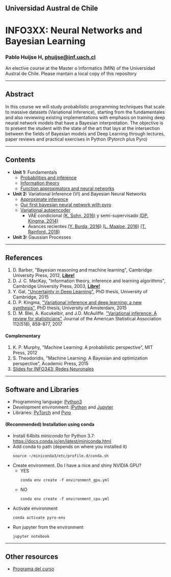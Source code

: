 ## Universidad Austral de Chile

# INFO3XX: Neural Networks and Bayesian Learning

### Pablo Huijse H, phuijse@inf.uach.cl

An elective course at the Master o Informatics (MIN) of the Universidad Austral de Chile. Please mantain a local copy of this repository

***
## Abstract

In this course we will study probabilistic programming techniques that scale to massive datasets (Variational Inference), starting from the fundamentales and also reviewing existing implementations with emphasis on training deep neural network models that have a Bayesian interpretation. The objective is to present the student with the state of the art that lays at the intersection between the fields of Bayesian models and Deep Learning through lectures, paper reviews and practical exercises in Python (Pytorch plus Pyro)


***
## Contents

- **Unit 1:** Fundamentals
    - [Probabilities and inference](0_probabilities_inference.ipynb)
    - [Information theory](2_function_approximators_neural_networks.ipynb)
    - [Function approximators and neural networks](2_function_approximators_neural_networks.ipynb)
- **Unit 2:** Variational Inference (VI) and Bayesian Neural Networks
    - [Approximate inference](3_approximate_inference.ipynb)
    - [Our first bayesian neural network with pyro](4_first_bayesian_nn_with_pyro.ipynb)
    - [Variational autoencoder](5_variational_autoencoder.ipynb) 
        - VAE condicional [(K. Sohn, 2016)](https://papers.nips.cc/paper/5775-learning-structured-output-representation-using-deep-conditional-generative-models) y semi-supervisado [(DP. Kingma, 2014)](https://arxiv.org/abs/1406.5298)
        - Avances recientes [(Y. Burda, 2016)](https://arxiv.org/abs/1509.00519) [(L. Maaloe, 2016)](https://arxiv.org/abs/1602.05473) [(T. Rainford, 2018)](https://arxiv.org/abs/1802.04537)
- **Unit 3:** Gaussian Processes

***
## References 

1. D. Barber, "Bayesian reasoning and machine learning", Cambridge University Press, 2012, [**Libre!**](http://www.cs.ucl.ac.uk/staff/d.barber/brml/)
1. D. J. C. MacKay, "Information theory, inference and learning algorithms", Cambridge University Press, 2003, [**Libre!**](http://www.inference.org.uk/itprnn/book.html)
1. Y. Gal, ["Uncertainty in Deep Learning"](http://www.cs.ox.ac.uk/people/yarin.gal/website/), PhD thesis, University of Cambridge, 2015
1. D. P. Kingma, ["Variational inference and deep learning: a new synthesis"](http://dpkingma.com/), PhD thesis, University of Amsterdam, 2015
1. D. M. Blei, A. Kucukelbir, and J.D. McAuliffe. ["Variational inference: A review for statisticians"](https://arxiv.org/pdf/1601.00670.pdf) Journal of the American Statistical Association 112(518), 859-877, 2017

#### Complementary

1. K. P. Murphy, "Machine Learning: A probabilistic perspective", MIT Press, 2012
1. S. Theodoridis, "Machine Learning: A Bayesian and optimization perspective", Academic Press, 2015
1. [Slides for INFO343: Redes Neuronales](https://docs.google.com/presentation/d/1IJ2n8X4w8pvzNLmpJB-ms6-GDHWthfsJTFuyUqHfXg8/edit?usp=sharing)

***

## Software and Libraries

- Programming language: [Python3](https://docs.python.org/3/)
- Development environment: [IPython](https://ipython.org) and [Jupyter](https://jupyter.org/)
- Libraries: [PyTorch](https://pytorch.org/) and [Pyro](http://pyro.ai/)

#### (Recommended) Installation using conda


- Install 64bits *miniconda* for Python 3.7: https://docs.conda.io/en/latest/miniconda.html
- Add conda to path (depends on where you installed it) 
    ```
    source ~/miniconda3/etc/profile.d/conda.sh
    ```
- Create environment. Do I have a nice and shiny NVIDIA GPU?
    - YES
        ```
        conda env create -f environment_gpu.yml
        ```
    - NO
        ```
        conda env create -f environment_cpu.yml
        ```
- Activate environment
    ```
    conda activate pyro-env
    ```
- Run jupyter from the environment
    ```
    jupyter notebook
    ```

***
## Other resources


- [Programa del curso](https://docs.google.com/document/d/1EAEhxEz6LEDu7ux7NlD-ZLFRBq8fE-pxhkJf7W5y6JU/edit)

